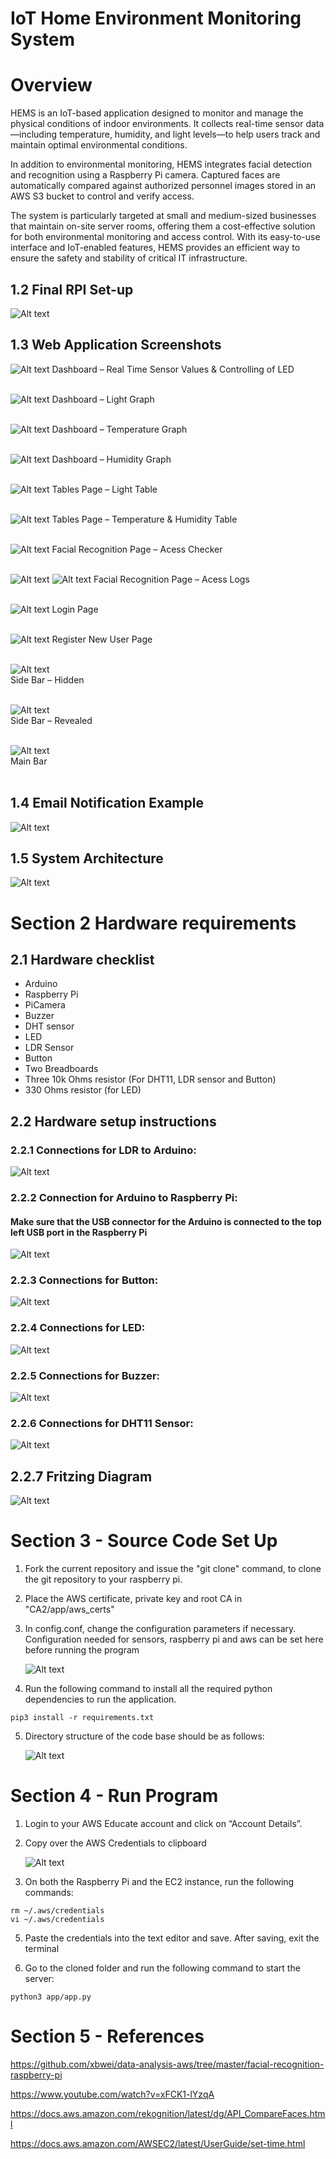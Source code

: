 # IoT Home Environment Monitoring System 

# Overview
HEMS is an IoT-based application designed to monitor and manage the physical conditions of indoor environments. It collects real-time sensor data—including temperature, humidity, and light levels—to help users track and maintain optimal environmental conditions.

In addition to environmental monitoring, HEMS integrates facial detection and recognition using a Raspberry Pi camera. Captured faces are automatically compared against authorized personnel images stored in an AWS S3 bucket to control and verify access.

The system is particularly targeted at small and medium-sized businesses that maintain on-site server rooms, offering them a cost-effective solution for both environmental monitoring and access control. With its easy-to-use interface and IoT-enabled features, HEMS provides an efficient way to ensure the safety and stability of critical IT infrastructure.

## 1.2 Final RPI Set-up
![Alt text](README-images/RPI-Setup.png?raw=true)

## 1.3 Web Application Screenshots
![Alt text](README-images/realtime_sensor.png?raw=true)
Dashboard – Real Time Sensor Values & Controlling of LED <br><br>

![Alt text](README-images/light_graph.png?raw=true)
Dashboard – Light Graph <br><br>

![Alt text](README-images/temperature_graph.png?raw=true)
Dashboard – Temperature Graph <br><br>

![Alt text](README-images/humidity_graph.png?raw=true)
Dashboard – Humidity Graph <br><br>

![Alt text](README-images/light_table.png?raw=true)
Tables Page  – Light Table <br><br>

![Alt text](README-images/temperature_humidity_table.png?raw=true)
Tables Page  – Temperature & Humidity Table <br><br>

![Alt text](README-images/access_checker.png?raw=true)
Facial Recognition Page – Acess Checker <br><br>

![Alt text](README-images/access_log_1.png?raw=true)
![Alt text](README-images/access_log_2.png?raw=true)
Facial Recognition Page – Acess Logs <br><br>

![Alt text](README-images/login.png?raw=true)
Login Page <br><br>

![Alt text](README-images/register.png?raw=true)
Register New User Page <br><br>

![Alt text](README-images/side_bar_hidden.png?raw=true) <br>
Side Bar – Hidden <br><br>

![Alt text](README-images/side_bar_revealed.png?raw=true) <br>
Side Bar – Revealed <br><br>

![Alt text](README-images/main_bar.png?raw=true) <br>
Main Bar  <br><br>

## 1.4 Email Notification Example
![Alt text](README-images/email.png?raw=true) <br>

## 1.5 System Architecture
![Alt text](README-images/arch.png?raw=true) <br>

# Section 2 Hardware requirements 
## 2.1 Hardware checklist
- Arduino
- Raspberry Pi
- PiCamera
- Buzzer
- DHT sensor
- LED
- LDR Sensor
- Button
- Two Breadboards
- Three 10k Ohms resistor (For DHT11, LDR sensor and Button)
- 330 Ohms resistor (for LED)

## 2.2 Hardware setup instructions
### 2.2.1 Connections for LDR to Arduino:

![Alt text](README-images/LDR+Arduino-setup.png?raw=true)


### 2.2.2 Connection for Arduino to Raspberry Pi:
#### Make sure that the USB connector for the Arduino is connected to the **top left** USB port in the Raspberry Pi
![Alt text](README-images/Arduino-RPI-setup.png?raw=true)


### 2.2.3 Connections for Button:

![Alt text](README-images/button-setup.png?raw=true)


### 2.2.4 Connections for LED:

![Alt text](README-images/led-setup.png?raw=true)


### 2.2.5 Connections for Buzzer:

![Alt text](README-images/buzzer-setup.png?raw=true)


### 2.2.6 Connections for DHT11 Sensor:

![Alt text](README-images/dht11-setup.png?raw=true)


## 2.2.7 Fritzing Diagram

![Alt text](README-images/fritzing-diagram.jpg?raw=true)



# Section 3 - Source Code Set Up

1. Fork the current repository and issue the "git clone" command, to clone the git repository to your raspberry pi. 

2. Place the AWS certificate, private key and root CA in "CA2/app/aws_certs"

3. In config.conf, change the configuration parameters if necessary. Configuration needed for sensors, raspberry pi and aws can be set here before running the program

    ![Alt text](README-images/config_file.png?raw=true)

4. Run the following command to install all the required python dependencies to run the application.
```
pip3 install -r requirements.txt
```

5. Directory structure of the code base should be as follows:

    ![Alt text](README-images/dir_struct.png?raw=true)


# Section 4 - Run Program

1. Login to your AWS Educate account and click on “Account Details”.

2. Copy over the AWS Credentials to clipboard

    ![Alt text](README-images/aws_creds.png?raw=true)

4. On both the Raspberry Pi and the EC2 instance, run the following commands:
```
rm ~/.aws/credentials
vi ~/.aws/credentials
```
5. Paste the credentials into the text editor and save. After saving, exit the terminal

6. Go to the cloned folder and run the following command to start the server:
```
python3 app/app.py
``` 




# Section 5 - References
https://github.com/xbwei/data-analysis-aws/tree/master/facial-recognition-raspberry-pi

https://www.youtube.com/watch?v=xFCK1-lYzqA

https://docs.aws.amazon.com/rekognition/latest/dg/API_CompareFaces.html

https://docs.aws.amazon.com/AWSEC2/latest/UserGuide/set-time.html
